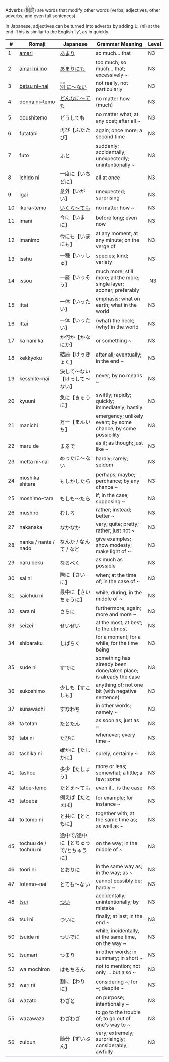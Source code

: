 Adverbs (<ruby>副<rt>ふく</rt>詞<rt>し</rt></ruby>) are words that modify other words (verbs, adjectives, other adverbs, and even full sentences).

In Japanese, adjectives can be turned into adverbs by adding に (ni) at the end. This is similar to the English ‘ly’, as in quickly.

|#|	Romaji|	Japanese|	Grammar Meaning|	Level|
| --- | --- | --- | --- | --- |
|1|[amari](amari.md)|[あまり](amari.md)|so much… that|	N3|
|2|[amari ni mo](amarinimo.md)|[あまりにも](amarinimo.md)|too much; so much… that; excessively ~|	N3|
|3|[betsu ni~nai](betsuninai.md)|[<ruby> 別<rt>べつ</rt> に～ない</ruby>](betsuninai.md)|not really, not particularly|	N3|
|4|[donna ni~temo](donnanitemo.md)|[どんなに～ても](donnanitemo.md)|no matter how (much)|	N3|
|5|doushitemo|どうしても|no matter what; at any cost; after all ~|	N3|
|6|futatabi|再び【ふたたび】|again; once more; a second time|	N3|
|7|futo|ふと|suddenly; accidentally; unexpectedly; unintentionally ~|	N3|
|8|ichido ni|一度に【いちどに】|all at once|	N3|
|9|igai|意外【いがい】|unexpected; surprising|	N3|
|10|[ikura~temo](ikuratemo.md)|[いくら～ても](ikuratemo.md)|no matter how ~|	N3|
|11|imani|今に【いまに】|before long; even now|	N3|
|12|imanimo|今にも【いまにも】|at any moment; at any minute; on the verge of|	N3|
|13|isshu|一種【いっしゅ】|species; kind; variety|	N3|
|14|issou|一層【いっそう】|much more; still more; all the more; single layer; sooner; preferably|​	N3|
|15|ittai|一体【いったい】|emphasis; what on earth; what in the world|	N3|
|16|ittai|一体【いったい】|(what) the heck; (why) in the world|	N3|
|17|ka nani ka|か何か【かなにか】|or something ~|	N3|
|18|kekkyoku|結局【けっきょく】|after all; eventually; in the end ~|	N3|
|19|kesshite~nai|決して～ない【けっして～ない】|never; by no means ~|	N3|
|20|kyuuni|急に【きゅうに】|swiftly; rapidly; quickly; immediately; hastily|	N3|
|21|manichi|万一【まんいち】|emergency; unlikely event​; by some chance; by some possibility|	N3|
|22|maru de|まるで|as if; as though; just like ~|	N3|
|23|metta ni~nai|めったに～ない|hardly; rarely; seldom|	N3|
|24|moshika shitara|もしかしたら|perhaps; maybe; perchance; by any chance ~|	N3|
|25|moshimo~tara|もしも〜たら|if; in the case; supposing ~|	N3|
|26|mushiro|むしろ|rather; instead; better ~|	N3|
|27|nakanaka|なかなか|very; quite; pretty; rather; just not ~|	N3|
|28|nanka / nante / nado|なんか / なんて / など|give examples; show modesty; make light of ~|	N3|
|29|naru beku|なるべく|as much as possible|	N3|
|30|sai ni|際に【さいに】|when; at the time of; in the case of ~|	N3|
|31|saichuu ni|最中に【さいちゅうに】|while; during; in the middle of ~|	N3|
|32|sara ni|さらに|furthermore; again; more and more ~|	N3|
|33|seizei|せいぜい|at the most; at best; to the utmost|	N3|
|34|shibaraku|しばらく|for a moment; for a while; for the time being|	N3|
|35|sude ni|すでに|something has already been done/taken place; is already the case|	N3|
|36|sukoshimo|少しも【すこしも】|anything of; not one bit (with negative sentence)|	N3|
|37|sunawachi|すなわち|in other words; namely ~|	N3|
|38|ta totan|たとたん|as soon as; just as ~|	N3|
|39|tabi ni|たびに|whenever; every time ~|	N3|
|40|tashika ni|確かに【たしかに】|surely, certainly ~|	N3|
|41|tashou|多少【たしょう】|more or less; somewhat; a little; a few; some|	N3|
|42|tatoe~temo|たとえ～ても|even if… is the case|	N3|
|43|tatoeba|例えば【たとえば】|for example; for instance ~|	N3|
|44|to tomo ni|と共に【とともに】|together with; at the same time as; as well as ~|	N3|
|45|tochuu de / tochuu ni|途中で/途中に【とちゅうで/とちゅうに】|on the way; in the middle of ~|	N3|
|46|toori ni|とおりに|in the same way as; in the way; as ~|	N3|
|47|totemo~nai|とても～ない|cannot possibly be; hardly ~|	N3|
|48|[tsui](tsui.md)|[つい](tsui.md)|accidentally; unintentionally; by mistake|	N3|
|49|tsui ni|ついに|finally; at last; in the end ~|	N3|
|50|tsuide ni|ついでに|while, incidentally, at the same time, on the way ~|	N3|
|51|tsumari|つまり|in other words; in summary; in short ~|	N3|
|52|wa mochiron|はもちろん|not to mention; not only ... but also ~|	N3|
|53|wari ni|割に【わりに】|considering ~; for ~; despite ~|	N3|
|54|wazato|わざと|on purpose; intentionally ~|	N3|
|55|wazawaza|わざわざ|to go to the trouble of; to go out of one's way to ~|	N3|
|56|zuibun|随分【ずいぶん】|very; extremely; surprisingly; considerably; awfully|	N3|